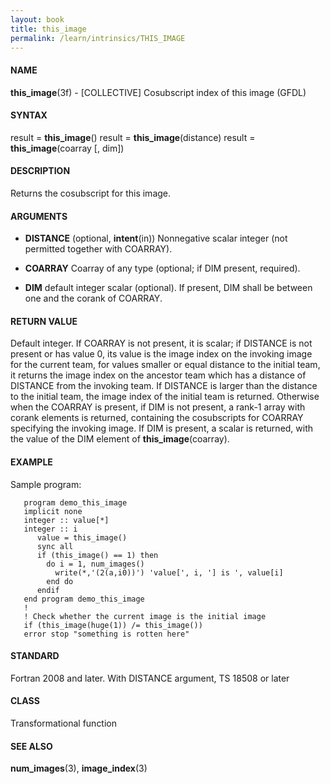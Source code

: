 ```yaml
---
layout: book
title: this_image
permalink: /learn/intrinsics/THIS_IMAGE
---
```

#### NAME

__this\_image__(3f) - \[COLLECTIVE\] Cosubscript index of this image
(GFDL)

#### SYNTAX

result = __this\_image__() result = __this\_image__(distance) result =
__this\_image__(coarray \[, dim\])

#### DESCRIPTION

Returns the cosubscript for this image.

#### ARGUMENTS

  - __DISTANCE__
    (optional, __intent__(in)) Nonnegative scalar integer (not permitted
    together with COARRAY).

  - __COARRAY__
    Coarray of any type (optional; if DIM present, required).

  - __DIM__
    default integer scalar (optional). If present, DIM shall be between
    one and the corank of COARRAY.

#### RETURN VALUE

Default integer. If COARRAY is not present, it is scalar; if DISTANCE is
not present or has value 0, its value is the image index on the invoking
image for the current team, for values smaller or equal distance to the
initial team, it returns the image index on the ancestor team which has
a distance of DISTANCE from the invoking team. If DISTANCE is larger
than the distance to the initial team, the image index of the initial
team is returned. Otherwise when the COARRAY is present, if DIM is not
present, a rank-1 array with corank elements is returned, containing the
cosubscripts for COARRAY specifying the invoking image. If DIM is
present, a scalar is returned, with the value of the DIM element of
__this\_image__(coarray).

#### EXAMPLE

Sample program:

```
   program demo_this_image
   implicit none
   integer :: value[*]
   integer :: i
      value = this_image()
      sync all
      if (this_image() == 1) then
        do i = 1, num_images()
          write(*,'(2(a,i0))') 'value[', i, '] is ', value[i]
        end do
      endif
   end program demo_this_image
   !
   ! Check whether the current image is the initial image
   if (this_image(huge(1)) /= this_image())
   error stop "something is rotten here"
```

#### STANDARD

Fortran 2008 and later. With DISTANCE argument, TS 18508
or later

#### CLASS

Transformational function

#### SEE ALSO

__num\_images__(3), __image\_index__(3)
